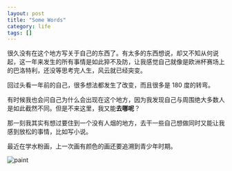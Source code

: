```yaml
---
layout: post
title: "Some Words"
category: life
tags: []
---
```




很久没有在这个地方写关于自己的东西了。有太多的东西想说，却又不知从何说起，这一年来发生的所有事情是如此猝不及防，让我感觉自己就像是欧洲杯赛场上的巴洛特利，还没等思考完人生，风云就已经突变。


回过头看一年前的自己，很多想法都发生了改变，而且很多是 180 度的转弯。


有时候我也会问自己为什么会出现在这个地方，因为我发现自己与周围绝大多数人是如此截然不同。但是不来这里，我又能**去哪呢**？


那一刻我其实有想过要住到一个没有人烟的地方，去干一些自己想做同时又能让我感到放松的事情，比如写小说。


最近在学水粉画，上一次画有颜色的画还要追溯到青少年时期。


![paint](http://ww3.sinaimg.cn/mw690/534218ffjw1dy0wru0oiwj.jpg)
